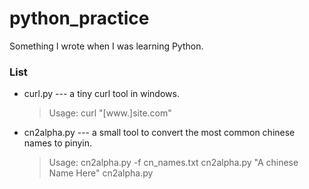 # python_practice
Something I wrote when I was learning Python.

### List

- curl.py --- a tiny curl tool in windows.

    > Usage: curl "[www.]site.com"

- cn2alpha.py --- a small tool to convert the most common chinese names to pinyin.
    > Usage: 
    > cn2alpha.py -f cn_names.txt
    > cn2alpha.py "A chinese Name Here"
    > cn2alpha.py
